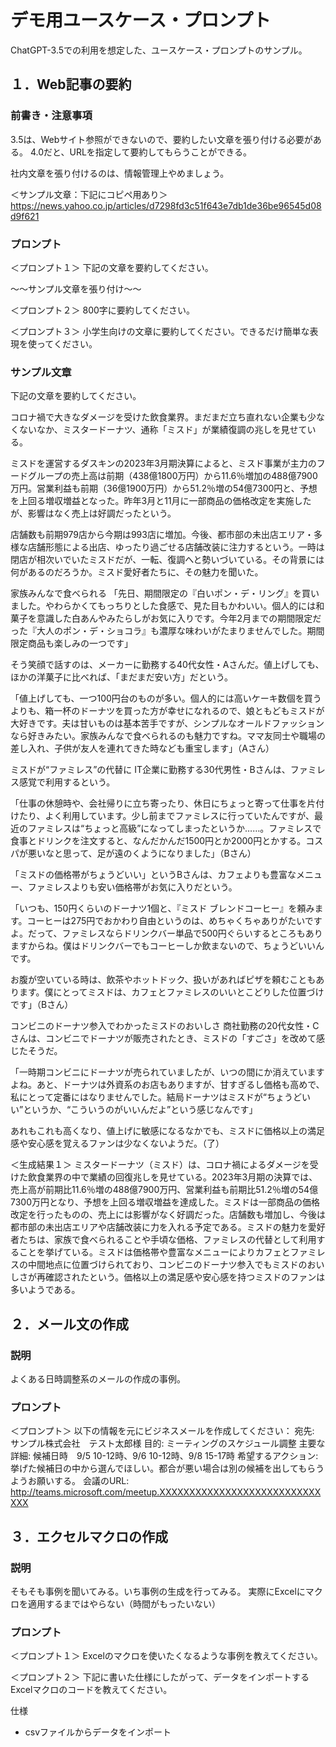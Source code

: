 # デモ用ユースケース・プロンプト

ChatGPT-3.5での利用を想定した、ユースケース・プロンプトのサンプル。

## １．Web記事の要約

### 前書き・注意事項

3.5は、Webサイト参照ができないので、要約したい文章を張り付ける必要がある。
4.0だと、URLを指定して要約してもらうことができる。

社内文章を張り付けるのは、情報管理上やめましょう。

＜サンプル文章：下記にコピペ用あり＞
https://news.yahoo.co.jp/articles/d7298fd3c51f643e7db1de36be96545d08d9f621

### プロンプト

＜プロンプト１＞
下記の文章を要約してください。

～～サンプル文章を張り付け～～


＜プロンプト２＞
800字に要約してください。


＜プロンプト３＞
小学生向けの文章に要約してください。できるだけ簡単な表現を使ってください。


### サンプル文章

下記の文章を要約してください。

コロナ禍で大きなダメージを受けた飲食業界。まだまだ立ち直れない企業も少なくないなか、ミスタードーナツ、通称「ミスド」が業績復調の兆しを見せている。

ミスドを運営するダスキンの2023年3月期決算によると、ミスド事業が主力のフードグループの売上高は前期（438億1800万円）から11.6％増加の488億7900万円。営業利益も前期（36億1900万円）から51.2％増の54億7300円と、予想を上回る増収増益となった。昨年3月と11月に一部商品の価格改定を実施したが、影響はなく売上は好調だったという。

店舗数も前期979店から今期は993店に増加。今後、都市部の未出店エリア・多様な店舗形態による出店、ゆったり過ごせる店舗改装に注力するという。一時は閉店が相次いでいたミスドだが、一転、復調へと勢いづいている。その背景には何があるのだろうか。ミスド愛好者たちに、その魅力を聞いた。

家族みんなで食べられる
「先日、期間限定の『白いポン・デ・リング』を買いました。やわらかくてもっちりとした食感で、見た目もかわいい。個人的には和菓子を意識した白あんやみたらしがお気に入りです。今年2月までの期間限定だった『大人のポン・デ・ショコラ』も濃厚な味わいがたまりませんでした。期間限定商品も楽しみの一つです」

そう笑顔で話すのは、メーカーに勤務する40代女性・Aさんだ。値上げしても、ほかの洋菓子に比べれば、「まだまだ安い方」だという。

「値上げしても、一つ100円台のものが多い。個人的には高いケーキ数個を買うよりも、箱一杯のドーナツを買った方が幸せになれるので、娘ともどもミスドが大好きです。夫は甘いものは基本苦手ですが、シンプルなオールドファッションなら好きみたい。家族みんなで食べられるのも魅力ですね。ママ友同士や職場の差し入れ、子供が友人を連れてきた時なども重宝します」（Aさん）

ミスドが“ファミレス”の代替に
IT企業に勤務する30代男性・Bさんは、ファミレス感覚で利用するという。

「仕事の休憩時や、会社帰りに立ち寄ったり、休日にちょっと寄って仕事を片付けたり、よく利用しています。少し前までファミレスに行っていたんですが、最近のファミレスは“ちょっと高級”になってしまったというか……。ファミレスで食事とドリンクを注文すると、なんだかんだ1500円とか2000円とかする。コスパが悪いなと思って、足が遠のくようになりました」（Bさん）

「ミスドの価格帯がちょうどいい」というBさんは、カフェよりも豊富なメニュー、ファミレスよりも安い価格帯がお気に入りだという。

「いつも、150円くらいのドーナツ1個と、『ミスド ブレンドコーヒー』を頼みます。コーヒーは275円でおかわり自由というのは、めちゃくちゃありがたいですよ。だって、ファミレスならドリンクバー単品で500円ぐらいするところもありますからね。僕はドリンクバーでもコーヒーしか飲まないので、ちょうどいいんです。

お腹が空いている時は、飲茶やホットドック、扱いがあればピザを頼むこともあります。僕にとってミスドは、カフェとファミレスのいいとこどりした位置づけです」（Bさん）

コンビニのドーナツ参入でわかったミスドのおいしさ
商社勤務の20代女性・Cさんは、コンビニでドーナツが販売されたとき、ミスドの「すごさ」を改めて感じたそうだ。

「一時期コンビニにドーナツが売られていましたが、いつの間にか消えていますよね。あと、ドーナツは外資系のお店もありますが、甘すぎるし価格も高めで、私にとって定番にはなりませんでした。結局ドーナツはミスドが“ちょうどいい”というか、“こういうのがいいんだよ”という感じなんです」

あれもこれも高くなり、値上げに敏感になるなかでも、ミスドに価格以上の満足感や安心感を覚えるファンは少なくないようだ。（了）

＜生成結果１＞
ミスタードーナツ（ミスド）は、コロナ禍によるダメージを受けた飲食業界の中で業績の回復兆しを見せている。2023年3月期の決算では、売上高が前期比11.6％増の488億7900万円、営業利益も前期比51.2％増の54億7300万円となり、予想を上回る増収増益を達成した。ミスドは一部商品の価格改定を行ったものの、売上には影響がなく好調だった。店舗数も増加し、今後は都市部の未出店エリアや店舗改装に力を入れる予定である。ミスドの魅力を愛好者たちは、家族で食べられることや手頃な価格、ファミレスの代替として利用することを挙げている。ミスドは価格帯や豊富なメニューによりカフェとファミレスの中間地点に位置づけられており、コンビニのドーナツ参入でもミスドのおいしさが再確認されたという。価格以上の満足感や安心感を持つミスドのファンは多いようである。

## ２．メール文の作成

### 説明

よくある日時調整系のメールの作成の事例。

### プロンプト

＜プロンプト＞
以下の情報を元にビジネスメールを作成してください：
宛先: サンプル株式会社　テスト太郎様
目的: ミーティングのスケジュール調整
主要な詳細: 
候補日時　9/5 10-12時、9/6 10-12時、9/8 15-17時
希望するアクション: 挙げた候補日の中から選んでほしい。都合が悪い場合は別の候補を出してもらうようお願いする。
会議のURL: http://teams.microsoft.com/meetup.XXXXXXXXXXXXXXXXXXXXXXXXXXXXXX

## ３．エクセルマクロの作成

### 説明

そもそも事例を聞いてみる。いち事例の生成を行ってみる。
実際にExcelにマクロを適用するまではやらない（時間がもったいない）

### プロンプト

＜プロンプト１＞
Excelのマクロを使いたくなるような事例を教えてください。

＜プロンプト２＞
下記に書いた仕様にしたがって、データをインポートするExcelマクロのコードを教えてください。

仕様
- csvファイルからデータをインポート

